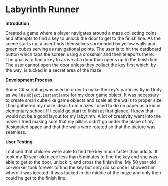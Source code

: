 # Labyrinth Runner

**Introdution**

Created a game where a player navigates around a maze collecting coins and attempts to find a key to unlock the door to get to the finish line. As the scene starts up, a user finds themselves surrounded by yellow walls and green cubes serving as navigational points. The user is to hit the cardboard button which taps the screen using a crosshair and then teleports there. The goal is to find a key to arrive at a door than opens up to the finish line. The user cannot open the door unless they collect the key first which, by the way, is tucked in a secret area of the maze. 

__Development Process__

Some C# scripting was used in order to make the key's particles fly in Unity as well as `object.instantiante` for my door game object. It was necessary to create small cube-like game objects and scale all the walls to proper size. I had gathered my maze ideas from mazes I used to do on paper as a kid in elementary school. If I could go start to finish at first glance, I knew that would not be a good layout for my labyrinth. A lot of creativity went into the maze. I tried making sure that my pillars didn't go under the plane of my designated space and that the walls were rotated so that the picture was seamless. 

**User Testing**

I noticed that children were able to find the key much faster than adults. It took my 10 year old niece less than 5 minutes to find the key and she was able to get to the door, unlock it, and cross the finish line. My 50 year old co-worker took forever to find the key but only did so once I showed him where it was located. It was tucked in the middle of the maze and only then could he get to the finish line. 


